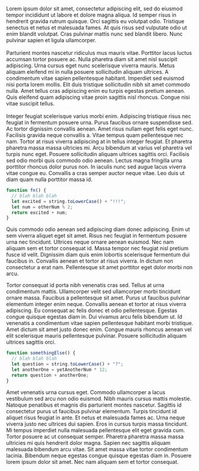 Lorem ipsum dolor sit amet, consectetur adipiscing elit, sed do eiusmod tempor incididunt ut labore et dolore magna aliqua. Id semper risus in hendrerit gravida rutrum quisque. Orci sagittis eu volutpat odio. Tristique senectus et netus et malesuada fames. At quis risus sed vulputate odio ut enim blandit volutpat. Cras pulvinar mattis nunc sed blandit libero. Nunc pulvinar sapien et ligula ullamcorper.
<br/><br/>
Parturient montes nascetur ridiculus mus mauris vitae. Porttitor lacus luctus accumsan tortor posuere ac. Nulla pharetra diam sit amet nisl suscipit adipiscing. Urna cursus eget nunc scelerisque viverra mauris. Metus aliquam eleifend mi in nulla posuere sollicitudin aliquam ultrices. A condimentum vitae sapien pellentesque habitant. Imperdiet sed euismod nisi porta lorem mollis. Elit duis tristique sollicitudin nibh sit amet commodo nulla. Amet tellus cras adipiscing enim eu turpis egestas pretium aenean. Quis eleifend quam adipiscing vitae proin sagittis nisl rhoncus. Congue nisi vitae suscipit tellus.
<br/><br/>
Integer feugiat scelerisque varius morbi enim. Adipiscing tristique risus nec feugiat in fermentum posuere urna. Purus faucibus ornare suspendisse sed. Ac tortor dignissim convallis aenean. Amet risus nullam eget felis eget nunc. Facilisis gravida neque convallis a. Vitae tempus quam pellentesque nec nam. Tortor at risus viverra adipiscing at in tellus integer feugiat. Et pharetra pharetra massa massa ultricies mi. Arcu bibendum at varius vel pharetra vel turpis nunc eget. Posuere sollicitudin aliquam ultrices sagittis orci. Facilisis sed odio morbi quis commodo odio aenean. Lectus magna fringilla urna porttitor rhoncus dolor purus non. In iaculis nunc sed augue lacus viverra vitae congue eu. Convallis a cras semper auctor neque vitae. Leo duis ut diam quam nulla porttitor massa id.

  ```javascript
  function fn() {
    // blah blah blah
    let excited = string.toLowerCase() + "!!!";
    let num = otherNum % 2;
    return excited + num;
  }
  ```

Quis commodo odio aenean sed adipiscing diam donec adipiscing. Enim ut sem viverra aliquet eget sit amet. Risus nec feugiat in fermentum posuere urna nec tincidunt. Ultrices neque ornare aenean euismod. Nec nam aliquam sem et tortor consequat id. Massa tempor nec feugiat nisl pretium fusce id velit. Dignissim diam quis enim lobortis scelerisque fermentum dui faucibus in. Convallis aenean et tortor at risus viverra. In dictum non consectetur a erat nam. Pellentesque sit amet porttitor eget dolor morbi non arcu.

Tortor consequat id porta nibh venenatis cras sed. Tellus at urna condimentum mattis. Ullamcorper velit sed ullamcorper morbi tincidunt ornare massa. Faucibus a pellentesque sit amet. Purus ut faucibus pulvinar elementum integer enim neque. Convallis aenean et tortor at risus viverra adipiscing. Eu consequat ac felis donec et odio pellentesque. Egestas congue quisque egestas diam in. Dui vivamus arcu felis bibendum ut. Id venenatis a condimentum vitae sapien pellentesque habitant morbi tristique. Amet dictum sit amet justo donec enim. Congue mauris rhoncus aenean vel elit scelerisque mauris pellentesque pulvinar. Posuere sollicitudin aliquam ultrices sagittis orci.

```javascript
function somethingElse() {
  // blah blah blah
  let question = string.toLowerCase() + "?";
  let anotherOne = yetAnotherNum * 12;
  return question + anotherOne;
}
```

Amet venenatis urna cursus eget. Commodo ullamcorper a lacus vestibulum sed arcu non odio euismod. Nibh mauris cursus mattis molestie. Natoque penatibus et magnis dis parturient montes nascetur. Sagittis id consectetur purus ut faucibus pulvinar elementum. Turpis tincidunt id aliquet risus feugiat in ante. Et netus et malesuada fames ac. Urna neque viverra justo nec ultrices dui sapien. Eros in cursus turpis massa tincidunt. Mi tempus imperdiet nulla malesuada pellentesque elit eget gravida cum. Tortor posuere ac ut consequat semper. Pharetra pharetra massa massa ultricies mi quis hendrerit dolor magna. Sapien nec sagittis aliquam malesuada bibendum arcu vitae. Sit amet massa vitae tortor condimentum lacinia. Bibendum neque egestas congue quisque egestas diam in. Posuere lorem ipsum dolor sit amet. Nec nam aliquam sem et tortor consequat.